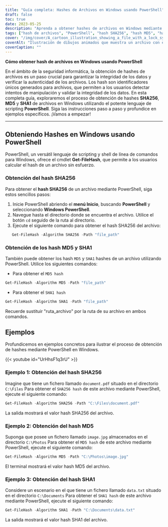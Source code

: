 ```yaml
---
title: "Guía completa: Hashes de Archivos en Windows usando PowerShell"
draft: false
toc: true
date: 2023-05-25
description: "Aprenda a obtener hashes de archivos en Windows mediante PowerShell, incluidos SHA256, MD5 y SHA1, con instrucciones paso a paso y ejemplos."
tags: ["hash de archivos", "PowerShell", "hash SHA256", "hash MD5", "hash SHA1", "integridad de los archivos", "autenticación de datos", "verificación de archivos", "algoritmos hash", "Sistema operativo Windows", "lenguaje de programación", "shell de línea de comandos", "seguridad de los datos", "informática forense", "ciberseguridad", "cálculo de hash", "manipulación de archivos", "integridad de los datos", "autenticidad del expediente", "Seguridad de Windows", "identificación de ficheros", "ciberdefensa", "seguridad de archivos", "protección de datos", "verificación de datos", "validación de archivos", "Windows PowerShell", "generación de hash", "algoritmos hash", "funciones hash"]
cover: "/img/cover/A_cartoon_illustration_showing_a_file_with_a_lock_symbol.png"
coverAlt: "Ilustración de dibujos animados que muestra un archivo con el símbolo de un candado y una lupa, representando la verificación y seguridad del hash de un archivo."
coverCaption: ""
---
```


**Cómo obtener hash de archivos en Windows usando PowerShell**

En el ámbito de la seguridad informática, la obtención de hashes de archivos es un paso crucial para garantizar la integridad de los datos y verificar la autenticidad de los archivos. Los hash son identificadores únicos generados para archivos, que permiten a los usuarios detectar intentos de manipulación y validar la integridad de los datos. En esta completa guía, exploraremos el proceso de obtención de hashes **SHA256**, **MD5** y **SHA1** de archivos en Windows utilizando el potente lenguaje de scripting **PowerShell**. Siga las instrucciones paso a paso y profundice en ejemplos específicos. ¡Vamos a empezar!

______

## Obteniendo Hashes en Windows usando PowerShell

PowerShell, un versátil lenguaje de scripting y shell de línea de comandos para Windows, ofrece el cmdlet **Get-FileHash**, que permite a los usuarios calcular el hash de un archivo sin esfuerzo.

### Obtención del hash SHA256

Para obtener el **hash SHA256** de un archivo mediante PowerShell, siga estos sencillos pasos:

1. Inicie PowerShell abriendo el **menú Inicio**, buscando **PowerShell** y seleccionando **Windows PowerShell**.
2. Navegue hasta el directorio donde se encuentra el archivo. Utilice el botón `cd` seguido de la ruta al directorio.
3. Ejecute el siguiente comando para obtener el hash SHA256 del archivo:
```powershell
   Get-FileHash -Algorithm SHA256 -Path "file_path"
```
### Obtención de los hash MD5 y SHA1
También puede obtener los hash `MD5` y `SHA1` hashes de un archivo utilizando PowerShell. Utilice los siguientes comandos:

- Para obtener el `MD5 hash`
  
```powershell
Get-FileHash -Algorithm MD5 -Path "file_path"
```

- Para obtener el `SHA1 hash`

```powershell
Get-FileHash -Algorithm SHA1 -Path "file_path"
```

Recuerde sustituir "ruta_archivo" por la ruta de su archivo en ambos comandos.

## Ejemplos
Profundicemos en ejemplos concretos para ilustrar el proceso de obtención de hashes mediante PowerShell en Windows.

{{< youtube id="UrHhsF1q3rU" >}}

### Ejemplo 1: Obtención del hash SHA256
Imagine que tiene un fichero llamado `document.pdf` situado en el directorio `C:\Files` Para obtener el `SHA256 hash` de este archivo mediante PowerShell, ejecute el siguiente comando:

```powershell
Get-FileHash -Algorithm SHA256 -Path "C:\Files\document.pdf"
```

La salida mostrará el valor hash SHA256 del archivo.

### Ejemplo 2: Obtención del hash MD5

Suponga que posee un fichero llamado `image.jpg` almacenados en el directorio `C:\Photos` Para obtener el `MD5 hash` de este archivo mediante PowerShell, ejecute el siguiente comando:

```powershell
Get-FileHash -Algorithm MD5 -Path "C:\Photos\image.jpg"
```

El terminal mostrará el valor hash MD5 del archivo.

### Ejemplo 3: Obtención del hash SHA1

Considere un escenario en el que tiene un fichero llamado `data.txt` situado en el directorio `C:\Documents` Para obtener el `SHA1 hash` de este archivo mediante PowerShell, ejecute el siguiente comando:

```powershell
Get-FileHash -Algorithm SHA1 -Path "C:\Documents\data.txt"
```

La salida mostrará el valor hash SHA1 del archivo.